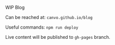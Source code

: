 WIP Blog

Can be reached at:
`canvo.github.io/blog`

Useful commands:
`npm run deploy`

Live content will be published to `gh-pages` branch.